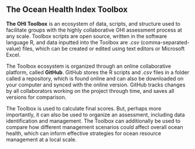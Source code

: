 ## The Ocean Health Index Toolbox

**The OHI Toolbox** is an ecosystem of data, scripts, and structure used to facilitate groups with the highly collaborative OHI assessment process at any scale. Toolbox scripts are open source, written in the software language R, and data inputted into the Toolbox are *.csv* (comma-separated-value) files, which can be created or edited using text editors or Microsoft Excel.  

The Toolbox ecosystem is organized through an online collaborative platform, called **GitHub**. GitHub stores the R scripts and *.csv* files in a folder called a repository, which is found online and can also be downloaded on your computer and synced with the online version. GitHub tracks changes by all collaborators working on the project through time, and saves all versions for comparison.  

The Toolbox is used to calculate final scores. But, perhaps more importantly, it can also be used to organize an assessment, including data identification and management.  The Toolbox can additionally be used to compare how different management scenarios could affect overall ocean health, which can inform effective strategies for ocean resource management at a local scale.
